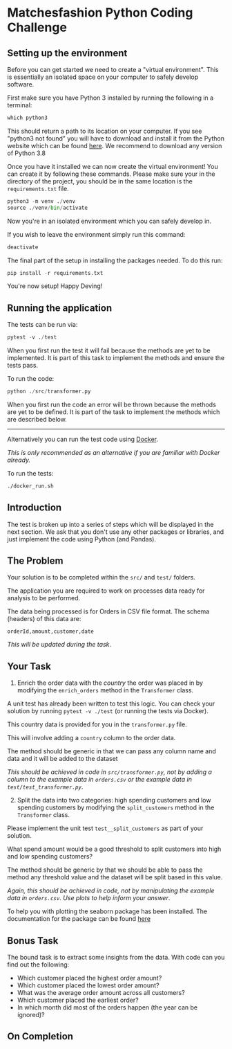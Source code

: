 # Matchesfashion Python Coding Challenge

## Setting up the environment

Before you can get started we need to create a "virtual environment". This is
essentially an isolated space on your computer to safely develop software.

First make sure you have Python 3 installed by running the following in a terminal:
```python
which python3
```
This should return a path to its location on your computer. If you see "python3 not found"
you will have to download and install it from the Python website which can be found [here](https://www.python.org/downloads/).
We recommend to download any version of Python 3.8

Once you have it installed we can now create the virtual environment! You can
create it by following these commands. Please make sure your in the directory of the project,
you should be in the same location is the `requirements.txt` file.

```python
python3 -m venv ./venv
source ./venv/bin/activate
```
Now you're in an isolated environment which you can safely develop in.

If you wish to leave the environment simply run this command:
```python
deactivate
```

The final part of the setup in installing the packages needed. To do this run:
```python
pip install -r requirements.txt
```

You're now setup! Happy Deving!

## Running the application

The tests can be run via:
```python
pytest -v ./test
```
When you first run the test it will fail because the methods are yet to be implemented.
It is part of this task to implement the methods and ensure the tests pass.

To run the code:
```python
python ./src/transformer.py
```
When you first run the code an error will be thrown because the methods are yet to be defined.
It is part of the task to implement the methods which are described below.

---

Alternatively you can run the test code using [Docker](https://docs.docker.com/).

_This is only recommended as an alternative if you are familiar with Docker already._

To run the tests:

```sh
./docker_run.sh
```

## Introduction

The test is broken up into a series of steps which will be displayed in the next section.
We ask that you don't use any other packages or libraries, and just implement the code using Python (and Pandas).

## The Problem

Your solution is to be completed within the `src/` and `test/` folders.

The application you are required to work on processes data ready for analysis to be performed.

The data being processed is for Orders in CSV file format.
The schema (headers) of this data are:

```
orderId,amount,customer,date
```

_This will be updated during the task_.

## Your Task

1. Enrich the order data with the _country_ the order was placed in by modifying the `enrich_orders` method in the `Transformer` class.

A unit test has already been written to test this logic. You can check your solution by running `pytest -v ./test` (or running the tests via Docker).

This country data is provided for you in the `transformer.py` file.

This will involve adding a `country` column to the order data.

The method should be generic in that we can pass any column name and data and it will be added to the dataset

_This should be achieved in code in `src/transformer.py`, not by adding a column to the example data in `orders.csv` or the example data in `test/test_transformer.py`_.

2. Split the data into two categories: high spending customers and low spending customers by modifying the `split_customers` method in the `Transformer` class.

Please implement the unit test `test__split_customers` as part of your solution.

What spend amount would be a good threshold to split customers into high and low spending customers?

The method should be generic by that we should be able to pass the method any threshold value and the dataset will be split based in this value.

_Again, this should be achieved in code, not by manipulating the example data in `orders.csv`. Use plots to help inform your answer_.

To help you with plotting the seaborn package has been installed. The documentation for the package can be found [here](https://seaborn.pydata.org/api.html)

## Bonus Task

The bound task is to extract some insights from the data. With code can you find out the following:
- Which customer placed the highest order amount?
- Which customer placed the lowest order amount?
- What was the average order amount across all customers?
- Which customer placed the earliest order?
- In which month did most of the orders happen (the year can be ignored)?

## On Completion
